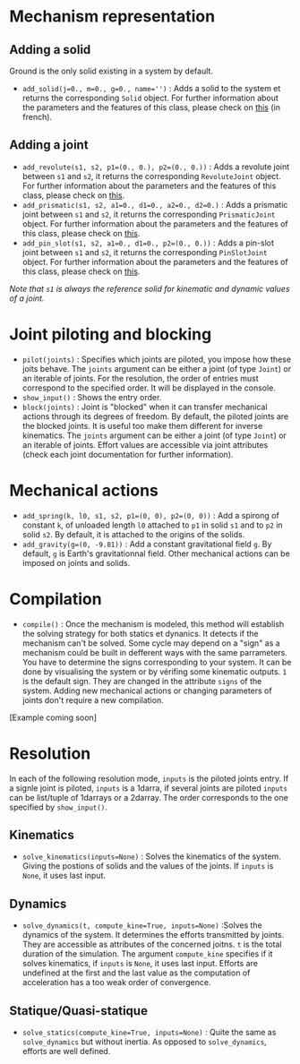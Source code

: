 # Mechanism representation
## Adding a solid

Ground is the only solid existing in a system by default.

- `add_solid(j=0., m=0., g=0., name='')` : Adds a solid to the system et returns the corresponding `Solid` object. 
For further information about the parameters and the features of this class, please check on [this](https://github.com/valentin-burillier/kinepy/blob/main/docs/Solid.md) (in french).

## Adding a joint

- `add_revolute(s1, s2, p1=(0., 0.), p2=(0., 0.))` : Adds a revolute joint between `s1` and `s2`, it returns the corresponding `RevoluteJoint` object. 
For further information about the parameters and the features of this class, please check on [this](https://github.com/valentin-burillier/kinepy/blob/main/doc_EN/Revolute.md).
- `add_prismatic(s1, s2, a1=0., d1=0., a2=0., d2=0.)` : Adds a prismatic joint between `s1` and `s2`, it returns the corresponding `PrismaticJoint` object. 
For further information about the parameters and the features of this class, please check on [this](https://github.com/valentin-burillier/kinepy/blob/main/doc_EN/Prismatic.md).
- `add_pin_slot(s1, s2, a1=0., d1=0., p2=(0., 0.))` : Adds a pin-slot joint between `s1` and `s2`, it returns the corresponding `PinSlotJoint` object. 
For further information about the parameters and the features of this class, please check on [this](https://github.com/valentin-burillier/kinepy/blob/main/doc_EN/Pin_slot.md).

*Note that `s1` is always the reference solid for kinematic and dynamic values of a joint.*

# Joint piloting and blocking

- `pilot(joints)` : Specifies which joints are piloted, you impose how these joits behave. 
The `joints` argument can be either a joint (of type `Joint`) or an iterable of joints. 
For the resolution, the order of entries must correspond to the specified order. It will be displayed in the console.
- `show_input()` : Shows the entry order.
- `block(joints)` : Joint is "blocked" when it can transfer mechanical actions through its degrees of freedom. 
By default, the piloted joints are the blocked joints. It is useful too make them different for inverse kinematics.
The `joints` argument can be either a joint (of type `Joint`) or an iterable of joints. 
Effort values are accessible via joint attributes (check each joint documentation for further information).

# Mechanical actions

- `add_spring(k, l0, s1, s2, p1=(0, 0), p2=(0, 0))` : Add a spirong of constant `k`, of unloaded length `l0` attached to `p1` in solid `s1` and to `p2` in solid `s2`.
By default, it is attached to the origins of the solids.
- `add_gravity(g=(0, -9.81))` : Add a constant gravitational field `g`. By default, `g` is Earth's gravitationnal field.
Other mechanical actions can be imposed on joints and solids.

# Compilation

- `compile()` : Once the mechanism is modeled, this method will establish the solving strategy for both statics et dynanics. 
It detects if the mechanism can't be solved. 
Some cycle may depend on a "sign" as a mechanism could be built in defferent ways with the same parrameters. 
You have to determine the signs corresponding to your system. 
It can be done by visualising the system or by vérifing some kinematic outputs. 
`1` is the default sign. They are changed in the attribute `signs` of the system. 
Adding new mechanical actions or changing parameters of joints don't require a new compilation. 

[Example coming soon]

# Resolution

In each of the following resolution mode, `inputs` is the piloted joints entry. 
If a signle joint is piloted, `inputs` is a 1darra, if several joints are piloted `inputs` can be list/tuple of 1darrays or a 2darray. 
The order corresponds to the one specified by `show_input()`.

## Kinematics

- `solve_kinematics(inputs=None)` : Solves the kinematics of the system. Giving the postions of solids and the values of the joints.
If `inputs` is `None`, it uses last input.

## Dynamics

- `solve_dynamics(t, compute_kine=True, inputs=None)` :Solves the dynamics of the system. It determines the efforts transmitted by joints.
They are accessible as attributes of the concerned joitns. `t` is the total duration of the simulation. 
The argument `compute_kine` specifies if it solves kinematics, if `inputs` is `None`, it uses last input. 
Efforts are undefined at the first and the last value as the computation of acceleration has a too weak order of convergence.

## Statique/Quasi-statique

- `solve_statics(compute_kine=True, inputs=None)` : Quite the same as `solve_dynamics` but without inertia. As opposed to `solve_dynamics`, efforts are well defined.
